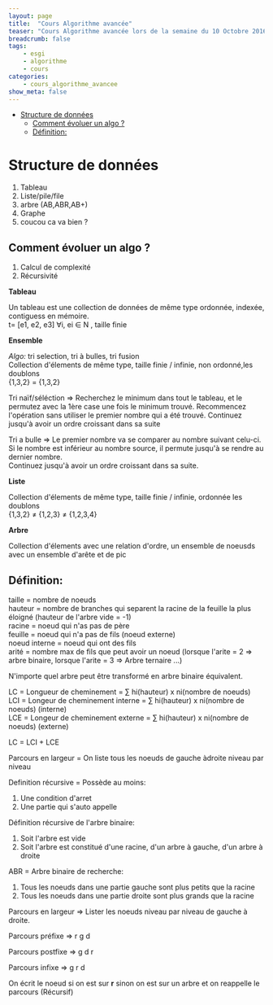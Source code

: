 ```yaml
---
layout: page
title:  "Cours Algorithme avancée"
teaser: "Cours Algorithme avancée lors de la semaine du 10 Octobre 2016"
breadcrumb: false
tags:
    - esgi
    - algorithme
    - cours
categories:
    - cours_algorithme_avancee
show_meta: false
---
```


<!-- TOC depthFrom:1 depthTo:6 withLinks:1 updateOnSave:1 orderedList:0 -->

- [Structure de données](#structure-de-donnes)
	- [Comment évoluer un algo ?](#comment-voluer-un-algo-)
	- [Définition:](#dfinition)

<!-- /TOC -->

# Structure de données
  1. Tableau
  2. Liste/pile/file
  3. arbre (AB,ABR,AB+)
  4. Graphe
  5. coucou ca va bien ?

## Comment évoluer un algo ?
  1. Calcul de complexité
  2. Récursivité

**Tableau**

Un tableau est une collection de données de même type ordonnée, indexée, contiguess en mémoire.  
t= [e1, e2, e3] &forall;i, ei &isin; N , taille finie

**Ensemble**

*Algo:* tri selection, tri à bulles, tri fusion  
Collection d'élements de même type, taille finie / infinie, non ordonné,les doublons  
{1,3,2} = {1,3,2}

Tri naïf/séléction => Recherchez le minimum dans tout le tableau, et le permutez avec la 1ère case une fois le minimum trouvé. Recommencez l'opération sans utiliser le premier nombre qui a été trouvé.
Continuez jusqu'à avoir un ordre croissant dans sa suite

Tri a bulle => Le premier nombre va se comparer au nombre suivant celu-ci.   
Si le nombre est inférieur au nombre source, il permute jusqu'à se rendre au dernier nombre.  
Continuez jusqu'à avoir un ordre croissant dans sa suite.

**Liste**

Collection d'élements de même type, taille finie / infinie, ordonnée les doublons  
{1,3,2} &ne; {1,2,3} &ne; {1,2,3,4}

**Arbre**

Collection d'élements avec une relation d'ordre, un ensemble de noeusds avec un ensemble d'arête et de pic

## Définition:

taille = nombre de noeuds  
hauteur = nombre de branches qui separent la racine de la feuille la plus éloigné (hauteur de l'arbre vide = -1)   
racine = noeud qui n'as pas de père  
feuille = noeud qui n'a pas de fils (noeud externe)  
noeud interne = noeud qui ont des fils  
arité = nombre max de fils que peut avoir un noeud (lorsque l'arite = 2 => arbre binaire, lorsque l'arite = 3 => Arbre ternaire ...)  

N'importe quel arbre peut être transformé en arbre binaire équivalent.

LC = Longueur de cheminement = &sum; hi(hauteur) x ni(nombre de noeuds)  
LCI = Longeur de cheminement interne = &sum; hi(hauteur) x ni(nombre de noeuds) (interne)  
LCE = Longeur de cheminement externe = &sum; hi(hauteur) x ni(nombre de noeuds) (externe)

LC = LCI + LCE

Parcours en largeur = On liste tous les noeuds de gauche àdroite niveau par niveau

Definition récursive = Possède au moins:
  1. Une condition d'arret
  2. Une partie qui s'auto appelle

Définition récursive de l'arbre binaire:

  1. Soit l'arbre est vide  
  2. Soit l'arbre est constitué d'une racine, d'un arbre à gauche, d'un arbre à droite

ABR = Arbre binaire de recherche:
  1. Tous les noeuds dans une partie gauche sont plus petits que la racine
  2. Tous les noeuds dans une partie droite sont plus grands que la racine

Parcours en largeur => Lister les noeuds niveau par niveau de gauche à droite.

Parcours préfixe => r g d

Parcours postfixe => g d r

Parcours infixe => g r d

On écrit le noeud si on est sur **r** sinon on est sur un arbre et on reappelle le parcours (Récursif)
